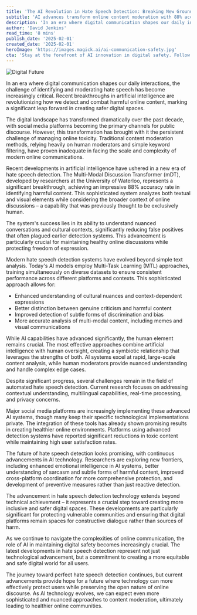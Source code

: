 ```yaml
---
title: 'The AI Revolution in Hate Speech Detection: Breaking New Ground in Digital Communication Safety'
subtitle: 'AI advances transform online content moderation with 88% accuracy in harmful content detection'
description: 'In an era where digital communication shapes our daily interactions, the challenge of identifying and moderating hate speech has become increasingly critical. Recent breakthroughs in artificial intelligence are revolutionizing how we detect and combat harmful online content, marking a significant leap forward in creating safer digital spaces.'
author: 'David Jenkins'
read_time: '8 mins'
publish_date: '2025-02-01'
created_date: '2025-02-01'
heroImage: 'https://images.magick.ai/ai-communication-safety.jpg'
cta: 'Stay at the forefront of AI innovation in digital safety. Follow us on LinkedIn at MagickAI to receive regular updates on breakthrough technologies shaping the future of online communication.'
---
```


![Digital Future](https://i.magick.ai/PIXE/1738452146610_magick_img.webp)

In an era where digital communication shapes our daily interactions, the challenge of identifying and moderating hate speech has become increasingly critical. Recent breakthroughs in artificial intelligence are revolutionizing how we detect and combat harmful online content, marking a significant leap forward in creating safer digital spaces.

The digital landscape has transformed dramatically over the past decade, with social media platforms becoming the primary channels for public discourse. However, this transformation has brought with it the persistent challenge of managing online toxicity. Traditional content moderation methods, relying heavily on human moderators and simple keyword filtering, have proven inadequate in facing the scale and complexity of modern online communications.

Recent developments in artificial intelligence have ushered in a new era of hate speech detection. The Multi-Modal Discussion Transformer (mDT), developed by researchers at the University of Waterloo, represents a significant breakthrough, achieving an impressive 88% accuracy rate in identifying harmful content. This sophisticated system analyzes both textual and visual elements while considering the broader context of online discussions – a capability that was previously thought to be exclusively human.

The system's success lies in its ability to understand nuanced conversations and cultural contexts, significantly reducing false positives that often plagued earlier detection systems. This advancement is particularly crucial for maintaining healthy online discussions while protecting freedom of expression.

Modern hate speech detection systems have evolved beyond simple text analysis. Today's AI models employ Multi-Task Learning (MTL) approaches, training simultaneously on diverse datasets to ensure consistent performance across different platforms and contexts. This sophisticated approach allows for:

- Enhanced understanding of cultural nuances and context-dependent expressions
- Better distinction between genuine criticism and harmful content
- Improved detection of subtle forms of discrimination and bias
- More accurate analysis of multi-modal content, including memes and visual communications

While AI capabilities have advanced significantly, the human element remains crucial. The most effective approaches combine artificial intelligence with human oversight, creating a symbiotic relationship that leverages the strengths of both. AI systems excel at rapid, large-scale content analysis, while human moderators provide nuanced understanding and handle complex edge cases.

Despite significant progress, several challenges remain in the field of automated hate speech detection. Current research focuses on addressing contextual understanding, multilingual capabilities, real-time processing, and privacy concerns.

Major social media platforms are increasingly implementing these advanced AI systems, though many keep their specific technological implementations private. The integration of these tools has already shown promising results in creating healthier online environments. Platforms using advanced detection systems have reported significant reductions in toxic content while maintaining high user satisfaction rates.

The future of hate speech detection looks promising, with continuous advancements in AI technology. Researchers are exploring new frontiers, including enhanced emotional intelligence in AI systems, better understanding of sarcasm and subtle forms of harmful content, improved cross-platform coordination for more comprehensive protection, and development of preventive measures rather than just reactive detection.

The advancement in hate speech detection technology extends beyond technical achievement – it represents a crucial step toward creating more inclusive and safer digital spaces. These developments are particularly significant for protecting vulnerable communities and ensuring that digital platforms remain spaces for constructive dialogue rather than sources of harm.

As we continue to navigate the complexities of online communication, the role of AI in maintaining digital safety becomes increasingly crucial. The latest developments in hate speech detection represent not just technological advancement, but a commitment to creating a more equitable and safe digital world for all users.

The journey toward perfect hate speech detection continues, but current advancements provide hope for a future where technology can more effectively protect users while preserving the open nature of online discourse. As AI technology evolves, we can expect even more sophisticated and nuanced approaches to content moderation, ultimately leading to healthier online communities.